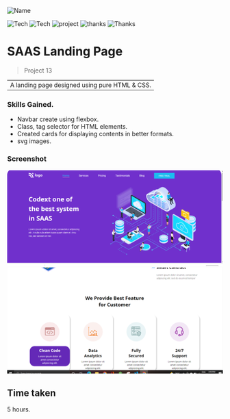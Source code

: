 ![Name](https://img.shields.io/badge/Name%20-vikas%20%20kumar-blue?style=for-the-badge)

![Tech](https://img.shields.io/badge/tech-HTML-blue)
![Tech](https://img.shields.io/badge/tech-CSS-orange)
![project](https://img.shields.io/badge/project-SAAS--page-orange)
![thanks](https://img.shields.io/badge/Thanks-Inueronai-yellowgreen)
![Thanks](https://img.shields.io/badge/Thanks-Hiteshchoudhary-yellowgreen)

# SAAS Landing Page

> Project 13

<table>
<tr>
<td>
  A landing page designed using pure HTML & CSS.
</td>
</tr>
</table>

### Skills Gained.

- Navbar create using flexbox.
- Class, tag selector for HTML elements.
- Created cards for displaying contents in better formats.
- svg images.

### Screenshot

![saas](./screenshot/saas1.PNG)
![saas](./screenshot/saas3.PNG)

## Time taken
5 hours.
